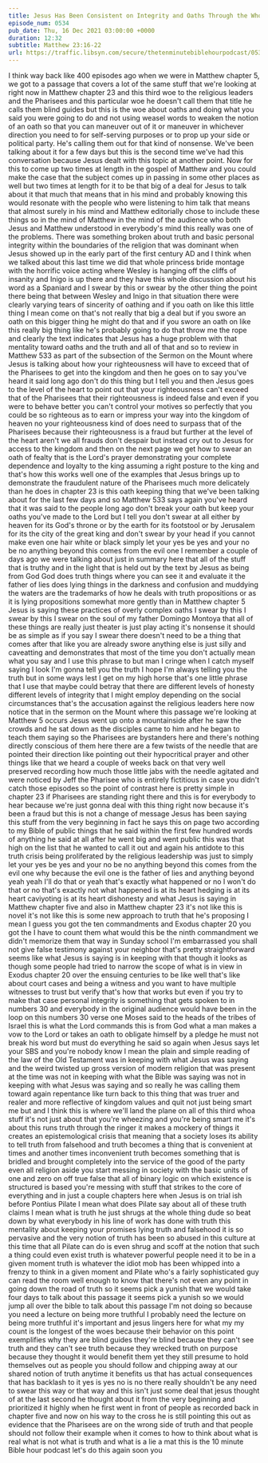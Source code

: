 ```yaml
---
title: Jesus Has Been Consistent on Integrity and Oaths Through the Whole Book
episode_num: 0534
pub_date: Thu, 16 Dec 2021 03:00:00 +0000
duration: 12:32
subtitle: Matthew 23:16-22
url: https://traffic.libsyn.com/secure/thetenminutebiblehourpodcast/0534_-_Jesus_has_been_consistent_on_integrity_and_oaths_through_the_whole_book.mp3
---
```


 I think way back like 400 episodes ago when we were in Matthew chapter 5, we got to a passage that covers a lot of the same stuff that we're looking at right now in Matthew chapter 23 and this third woe to the religious leaders and the Pharisees and this particular woe he doesn't call them that title he calls them blind guides but this is the woe about oaths and doing what you said you were going to do and not using weasel words to weaken the notion of an oath so that you can maneuver out of it or maneuver in whichever direction you need to for self-serving purposes or to prop up your side or political party. He's calling them out for that kind of nonsense. We've been talking about it for a few days but this is the second time we've had this conversation because Jesus dealt with this topic at another point. Now for this to come up two times at length in the gospel of Matthew and you could make the case that the subject comes up in passing in some other places as well but two times at length for it to be that big of a deal for Jesus to talk about it that much that means that in his mind and probably knowing this would resonate with the people who were listening to him talk that means that almost surely in his mind and Matthew editorially chose to include these things so in the mind of Matthew in the mind of the audience who both Jesus and Matthew understood in everybody's mind this really was one of the problems. There was something broken about truth and basic personal integrity within the boundaries of the religion that was dominant when Jesus showed up in the early part of the first century AD and I think when we talked about this last time we did that whole princess bride montage with the horrific voice acting where Wesley is hanging off the cliffs of insanity and Inigo is up there and they have this whole discussion about his word as a Spaniard and I swear by this or swear by the other thing the point there being that between Wesley and Inigo in that situation there were clearly varying tears of sincerity of oathing and if you oath on like this little thing I mean come on that's not really that big a deal but if you swore an oath on this bigger thing he might do that and if you swore an oath on like this really big thing like he's probably going to do that throw me the rope and clearly the text indicates that Jesus has a huge problem with that mentality toward oaths and the truth and all of that and so to review in Matthew 533 as part of the subsection of the Sermon on the Mount where Jesus is talking about how your righteousness will have to exceed that of the Pharisees to get into the kingdom and then he goes on to say you've heard it said long ago don't do this thing but I tell you and then Jesus goes to the level of the heart to point out that your righteousness can't exceed that of the Pharisees that their righteousness is indeed false and even if you were to behave better you can't control your motives so perfectly that you could be so righteous as to earn or impress your way into the kingdom of heaven no your righteousness kind of does need to surpass that of the Pharisees because their righteousness is a fraud but further at the level of the heart aren't we all frauds don't despair but instead cry out to Jesus for access to the kingdom and then on the next page we get how to swear an oath of fealty that is the Lord's prayer demonstrating your complete dependence and loyalty to the king assuming a right posture to the king and that's how this works well one of the examples that Jesus brings up to demonstrate the fraudulent nature of the Pharisees much more delicately than he does in chapter 23 is this oath keeping thing that we've been talking about for the last few days and so Matthew 533 says again you've heard that it was said to the people long ago don't break your oath but keep your oaths you've made to the Lord but I tell you don't swear at all either by heaven for its God's throne or by the earth for its footstool or by Jerusalem for its the city of the great king and don't swear by your head if you cannot make even one hair white or black simply let your yes be yes and your no be no anything beyond this comes from the evil one I remember a couple of days ago we were talking about just in summary here that all of the stuff that is truthy and in the light that is held out by the text by Jesus as being from God God does truth things where you can see it and evaluate it the father of lies does lying things in the darkness and confusion and muddying the waters are the trademarks of how he deals with truth propositions or as it is lying propositions somewhat more gently than in Matthew chapter 5 Jesus is saying these practices of overly complex oaths I swear by this I swear by this I swear on the soul of my father Domingo Montoya that all of these things are really just theater is just play acting it's nonsense it should be as simple as if you say I swear there doesn't need to be a thing that comes after that like you are already swore anything else is just silly and caveatting and demonstrates that most of the time you don't actually mean what you say and I use this phrase to but man I cringe when I catch myself saying I look I'm gonna tell you the truth I hope I'm always telling you the truth but in some ways lest I get on my high horse that's one little phrase that I use that maybe could betray that there are different levels of honesty different levels of integrity that I might employ depending on the social circumstances that's the accusation against the religious leaders here now notice that in the sermon on the Mount where this passage we're looking at Matthew 5 occurs Jesus went up onto a mountainside after he saw the crowds and he sat down as the disciples came to him and he began to teach them saying so the Pharisees are bystanders here and there's nothing directly conscious of them here there are a few twists of the needle that are pointed their direction like pointing out their hypocritical prayer and other things like that we heard a couple of weeks back on that very well preserved recording how much those little jabs with the needle agitated and were noticed by Jeff the Pharisee who is entirely fictitious in case you didn't catch those episodes so the point of contrast here is pretty simple in chapter 23 if Pharisees are standing right there and this is for everybody to hear because we're just gonna deal with this thing right now because it's been a fraud but this is not a change of message Jesus has been saying this stuff from the very beginning in fact he says this on page two according to my Bible of public things that he said within the first few hundred words of anything he said at all after he went big and went public this was that high on the list that he wanted to call it out and again his antidote to this truth crisis being proliferated by the religious leadership was just to simply let your yes be yes and your no be no anything beyond this comes from the evil one why because the evil one is the father of lies and anything beyond yeah yeah I'll do that or yeah that's exactly what happened or no I won't do that or no that's exactly not what happened is at its heart hedging is at its heart caviyoting is at its heart dishonesty and what Jesus is saying in Matthew chapter five and also in Matthew chapter 23 it's not like this is novel it's not like this is some new approach to truth that he's proposing I mean I guess you got the ten commandments and Exodus chapter 20 you got the I have to count them what would this be the ninth commandment we didn't memorize them that way in Sunday school I'm embarrassed you shall not give false testimony against your neighbor that's pretty straightforward seems like what Jesus is saying is in keeping with that though it looks as though some people had tried to narrow the scope of what is in view in Exodus chapter 20 over the ensuing centuries to be like well that's like about court cases and being a witness and you want to have multiple witnesses to trust but verify that's how that works but even if you try to make that case personal integrity is something that gets spoken to in numbers 30 and everybody in the original audience would have been in the loop on this numbers 30 verse one Moses said to the heads of the tribes of Israel this is what the Lord commands this is from God what a man makes a vow to the Lord or takes an oath to obligate himself by a pledge he must not break his word but must do everything he said so again when Jesus says let your SBS and you're nobody know I mean the plain and simple reading of the law of the Old Testament was in keeping with what Jesus was saying and the weird twisted up gross version of modern religion that was present at the time was not in keeping with what the Bible was saying was not in keeping with what Jesus was saying and so really he was calling them toward again repentance like turn back to this thing that was truer and realer and more reflective of kingdom values and quit not just being smart me but and I think this is where we'll land the plane on all of this third whoa stuff it's not just about that you're wheezing and you're being smart me it's about this runs truth through the ringer it makes a mockery of things it creates an epistemological crisis that meaning that a society loses its ability to tell truth from falsehood and truth becomes a thing that is convenient at times and another times inconvenient truth becomes something that is bridled and brought completely into the service of the good of the party even all religion aside you start messing in society with the basic units of one and zero on off true false that all of binary logic on which existence is structured is based you're messing with stuff that strikes to the core of everything and in just a couple chapters here when Jesus is on trial ish before Pontius Pilate I mean what does Pilate say about all of these truth claims I mean what is truth he just shrugs at the whole thing dude so beat down by what everybody in his line of work has done with truth this mentality about keeping your promises lying truth and falsehood it is so pervasive and the very notion of truth has been so abused in this culture at this time that all Pilate can do is even shrug and scoff at the notion that such a thing could even exist truth is whatever powerful people need it to be in a given moment truth is whatever the idiot mob has been whipped into a frenzy to think in a given moment and Pilate who's a fairly sophisticated guy can read the room well enough to know that there's not even any point in going down the road of truth so it seems pick a yunish that we would take four days to talk about this passage it seems pick a yunish so we would jump all over the bible to talk about this passage I'm not doing so because you need a lecture on being more truthful I probably need the lecture on being more truthful it's important and jesus lingers here for what my my count is the longest of the woes because their behavior on this point exemplifies why they are blind guides they're blind because they can't see truth and they can't see truth because they wrecked truth on purpose because they thought it would benefit them yet they still presume to hold themselves out as people you should follow and chipping away at our shared notion of truth anytime it benefits us that has actual consequences that has backlash to it yes is yes no is no there really shouldn't be any need to swear this way or that way and this isn't just some deal that jesus thought of at the last second he thought about it from the very beginning and prioritized it highly when he first went in front of people as recorded back in chapter five and now on his way to the cross he is still pointing this out as evidence that the Pharisees are on the wrong side of truth and that people should not follow their example when it comes to how to think about what is real what is not what is truth and what is a lie a mat this is the 10 minute Bible hour podcast let's do this again soon you
